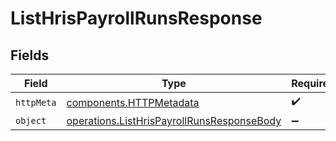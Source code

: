 # ListHrisPayrollRunsResponse


## Fields

| Field                                                                                                    | Type                                                                                                     | Required                                                                                                 | Description                                                                                              |
| -------------------------------------------------------------------------------------------------------- | -------------------------------------------------------------------------------------------------------- | -------------------------------------------------------------------------------------------------------- | -------------------------------------------------------------------------------------------------------- |
| `httpMeta`                                                                                               | [components.HTTPMetadata](../../models/components/httpmetadata.md)                                       | :heavy_check_mark:                                                                                       | N/A                                                                                                      |
| `object`                                                                                                 | [operations.ListHrisPayrollRunsResponseBody](../../models/operations/listhrispayrollrunsresponsebody.md) | :heavy_minus_sign:                                                                                       | N/A                                                                                                      |